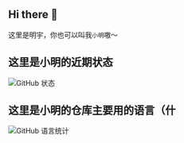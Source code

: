 ## Hi there 👋
这里是明宇，你也可以叫我`小明`嗷～

## 这里是小明的近期状态
![GitHub 状态](https://github-readme-stats.vercel.app/api?username=XMing673&show_icons=true&theme=react)

## 这里是小明的仓库主要用的语言（什
![GitHub 语言统计](https://github-readme-stats.vercel.app/api/top-langs/?username=XMing673&hide_border=true&layout=compact&langs_count=10&theme=github_dark&card_width=480&locale=cn&exclude_repo=Shell_Hosts_Android,End,Chinese_software)



<!--
**XMing673/XMing673** is a ✨ _special_ ✨ repository because its `README.md` (this file) appears on your GitHub profile.

Here are some ideas to get you started:

- 🔭 I’m currently working on ...
- 🌱 I’m currently learning ...
- 👯 I’m looking to collaborate on ...
- 🤔 I’m looking for help with ...
- 💬 Ask me about ...
- 📫 How to reach me: ...
- 😄 Pronouns: ...
- ⚡ Fun fact: ...
-->
